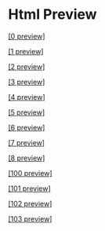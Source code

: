 # Html Preview

<a href="https://htmlpreview.github.io/?https://github.com/ElGaharbiAyoub/AirBnB_clone/blob/master/web_static/0-index.html" target="_blank">[0 preview]</a>

<a href="https://htmlpreview.github.io/?https://github.com/ElGaharbiAyoub/AirBnB_clone/blob/master/web_static/1-index.html" target="_blank">[1 preview]</a>

<a href="https://htmlpreview.github.io/?https://github.com/ElGaharbiAyoub/AirBnB_clone/blob/master/web_static/2-index.html" target="_blank">[2 preview]</a>

<a href="https://htmlpreview.github.io/?https://github.com/ElGaharbiAyoub/AirBnB_clone/blob/master/web_static/3-index.html" target="_blank">[3 preview]</a>

<a href="https://htmlpreview.github.io/?https://github.com/ElGaharbiAyoub/AirBnB_clone/blob/master/web_static/4-index.html" target="_blank">[4 preview]</a>

<a href="https://htmlpreview.github.io/?https://github.com/ElGaharbiAyoub/AirBnB_clone/blob/master/web_static/5-index.html" target="_blank">[5 preview]</a>

<a href="https://htmlpreview.github.io/?https://github.com/ElGaharbiAyoub/AirBnB_clone/blob/master/web_static/6-index.html" target="_blank">[6 preview]</a>

<a href="https://htmlpreview.github.io/?https://github.com/ElGaharbiAyoub/AirBnB_clone/blob/master/web_static/7-index.html" target="_blank">[7 preview]</a>

<a href="https://htmlpreview.github.io/?https://github.com/ElGaharbiAyoub/AirBnB_clone/blob/master/web_static/8-index.html" target="_blank">[8 preview]</a>

<a href="https://htmlpreview.github.io/?https://github.com/ElGaharbiAyoub/AirBnB_clone/blob/master/web_static/100-index.html" target="_blank">[100 preview]</a>

<a href="https://htmlpreview.github.io/?https://github.com/ElGaharbiAyoub/AirBnB_clone/blob/master/web_static/101-index.html" target="_blank">[101 preview]</a>

<a href="https://htmlpreview.github.io/?https://github.com/ElGaharbiAyoub/AirBnB_clone/blob/master/web_static/102-index.html" target="_blank">[102 preview]</a>

<a href="https://htmlpreview.github.io/?https://github.com/ElGaharbiAyoub/AirBnB_clone/blob/master/web_static/103-index.html" target="_blank">[103 preview]</a>
